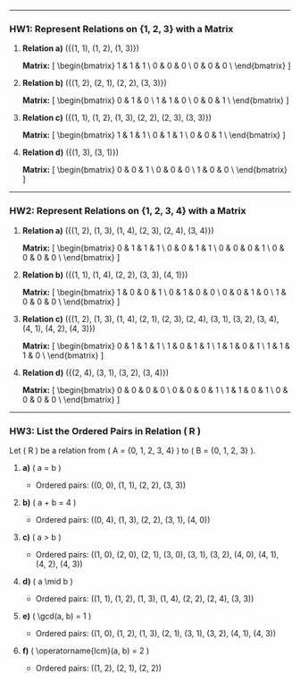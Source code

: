 
---

### HW1: Represent Relations on {1, 2, 3} with a Matrix

1. **Relation a)** \(\{(1, 1), (1, 2), (1, 3)\}\)

   **Matrix:**
   \[
   \begin{bmatrix}
   1 & 1 & 1 \\
   0 & 0 & 0 \\
   0 & 0 & 0 \\
   \end{bmatrix}
   \]

2. **Relation b)** \(\{(1, 2), (2, 1), (2, 2), (3, 3)\}\)

   **Matrix:**
   \[
   \begin{bmatrix}
   0 & 1 & 0 \\
   1 & 1 & 0 \\
   0 & 0 & 1 \\
   \end{bmatrix}
   \]

3. **Relation c)** \(\{(1, 1), (1, 2), (1, 3), (2, 2), (2, 3), (3, 3)\}\)

   **Matrix:**
   \[
   \begin{bmatrix}
   1 & 1 & 1 \\
   0 & 1 & 1 \\
   0 & 0 & 1 \\
   \end{bmatrix}
   \]

4. **Relation d)** \(\{(1, 3), (3, 1)\}\)

   **Matrix:**
   \[
   \begin{bmatrix}
   0 & 0 & 1 \\
   0 & 0 & 0 \\
   1 & 0 & 0 \\
   \end{bmatrix}
   \]

---

### HW2: Represent Relations on {1, 2, 3, 4} with a Matrix

1. **Relation a)** \(\{(1, 2), (1, 3), (1, 4), (2, 3), (2, 4), (3, 4)\}\)

   **Matrix:**
   \[
   \begin{bmatrix}
   0 & 1 & 1 & 1 \\
   0 & 0 & 1 & 1 \\
   0 & 0 & 0 & 1 \\
   0 & 0 & 0 & 0 \\
   \end{bmatrix}
   \]

2. **Relation b)** \(\{(1, 1), (1, 4), (2, 2), (3, 3), (4, 1)\}\)

   **Matrix:**
   \[
   \begin{bmatrix}
   1 & 0 & 0 & 1 \\
   0 & 1 & 0 & 0 \\
   0 & 0 & 1 & 0 \\
   1 & 0 & 0 & 0 \\
   \end{bmatrix}
   \]

3. **Relation c)** \(\{(1, 2), (1, 3), (1, 4), (2, 1), (2, 3), (2, 4), (3, 1), (3, 2), (3, 4), (4, 1), (4, 2), (4, 3)\}\)

   **Matrix:**
   \[
   \begin{bmatrix}
   0 & 1 & 1 & 1 \\
   1 & 0 & 1 & 1 \\
   1 & 1 & 0 & 1 \\
   1 & 1 & 1 & 0 \\
   \end{bmatrix}
   \]

4. **Relation d)** \(\{(2, 4), (3, 1), (3, 2), (3, 4)\}\)

   **Matrix:**
   \[
   \begin{bmatrix}
   0 & 0 & 0 & 0 \\
   0 & 0 & 0 & 1 \\
   1 & 1 & 0 & 1 \\
   0 & 0 & 0 & 0 \\
   \end{bmatrix}
   \]

---

### HW3: List the Ordered Pairs in Relation \( R \)

Let \( R \) be a relation from \( A = \{0, 1, 2, 3, 4\} \) to \( B = \{0, 1, 2, 3\} \).

1. **a)** \( a = b \)
   - Ordered pairs: \((0, 0), (1, 1), (2, 2), (3, 3)\)

2. **b)** \( a + b = 4 \)
   - Ordered pairs: \((0, 4), (1, 3), (2, 2), (3, 1), (4, 0)\)

3. **c)** \( a > b \)
   - Ordered pairs: \((1, 0), (2, 0), (2, 1), (3, 0), (3, 1), (3, 2), (4, 0), (4, 1), (4, 2), (4, 3)\)

4. **d)** \( a \mid b \)
   - Ordered pairs: \((1, 1), (1, 2), (1, 3), (1, 4), (2, 2), (2, 4), (3, 3)\)

5. **e)** \( \gcd(a, b) = 1 \)
   - Ordered pairs: \((1, 0), (1, 2), (1, 3), (2, 1), (3, 1), (3, 2), (4, 1), (4, 3)\)

6. **f)** \( \operatorname{lcm}(a, b) = 2 \)
   - Ordered pairs: \((1, 2), (2, 1), (2, 2)\)

